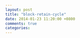 ```yaml
---
layout: post
title: "block-retain-cycle"
date: 2014-01-23 11:20:00 +0800
comments: true
categories: 
---
```

